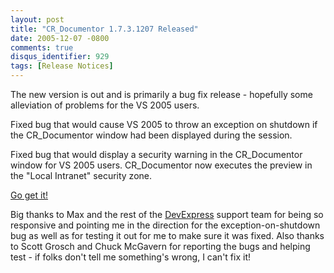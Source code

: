 ```yaml
---
layout: post
title: "CR_Documentor 1.7.3.1207 Released"
date: 2005-12-07 -0800
comments: true
disqus_identifier: 929
tags: [Release Notices]
---
```

The new version is out and is primarily a bug fix release - hopefully
some alleviation of problems for the VS 2005 users.
 
Fixed bug that would cause VS 2005 to throw an exception on shutdown if
the CR\_Documentor window had been displayed during the session.

Fixed bug that would display a security warning in the CR\_Documentor
window for VS 2005 users. CR\_Documentor now executes the preview in the
"Local Intranet" security zone.

 
 [Go get
it!](/archive/2004/11/15/cr_documentor---the-documentor-plug-in-for-dxcore.aspx)
 
 Big thanks to Max and the rest of the
[DevExpress](http://www.devexpress.com) support team for being so
responsive and pointing me in the direction for the
exception-on-shutdown bug as well as for testing it out for me to make
sure it was fixed. Also thanks to Scott Grosch and Chuck McGavern for
reporting the bugs and helping test - if folks don't tell me something's
wrong, I can't fix it!

